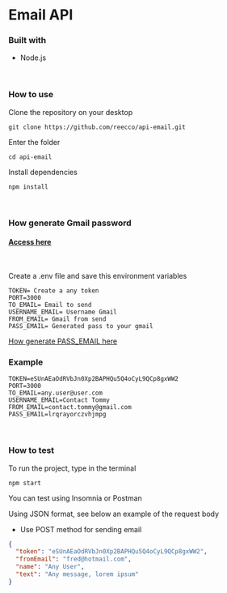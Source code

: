 # Email API

### Built with
- Node.js

<br>

### How to use
Clone the repository on your desktop
````
git clone https://github.com/reecco/api-email.git
````

Enter the folder
````
cd api-email
````
Install dependencies
````
npm install
````
<br>

### How generate Gmail password
#### [Access here](./static/README.md)

<br>

Create a .env file and save this environment variables
````
TOKEN= Create a any token
PORT=3000
TO_EMAIL= Email to send
USERNAME_EMAIL= Username Gmail
FROM_EMAIL= Gmail from send
PASS_EMAIL= Generated pass to your gmail
````
[How generate PASS_EMAIL here](./static/README.md)

### Example


````
TOKEN=eSUnAEaOdRVbJn0Xp2BAPHQu5Q4oCyL9QCp8gxWW2
PORT=3000
TO_EMAIL=any.user@user.com
USERNAME_EMAIL=Contact Tommy
FROM_EMAIL=contact.tommy@gmail.com
PASS_EMAIL=lrqrayorczvhjmpg
````

<br>

### How to test

To run the project, type in the terminal
````
npm start
````

You can test using Insomnia or Postman

Using JSON format, see below an example of the request body

- Use POST method for sending email

````json
{
  "token": "eSUnAEaOdRVbJn0Xp2BAPHQu5Q4oCyL9QCp8gxWW2",
  "fromEmail": "fred@hotmail.com",
  "name": "Any User",
  "text": "Any message, lorem ipsum"
}
````